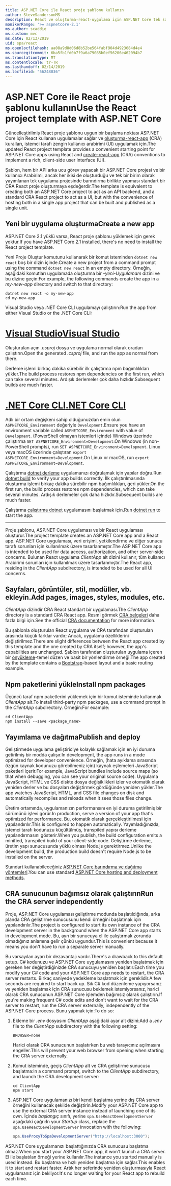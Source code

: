 ```yaml
---
title: ASP.NET Core ile React proje şablonu kullanın
author: SteveSandersonMS
description: React ve oluşturma-react-uygulama için ASP.NET Core tek sayfa uygulama (SPA) proje şablonu ile çalışmaya başlama hakkında bilgi edinin.
monikerRange: '>= aspnetcore-2.1'
ms.author: scaddie
ms.custom: mvc
ms.date: 02/13/2019
uid: spa/react
ms.openlocfilehash: aa08a9d8d06d8b52be564fabf904d4923684d4e4
ms.sourcegitcommit: 6ba5fb1fd0b7f9a6a79085b0ef56206e462094b7
ms.translationtype: MT
ms.contentlocale: tr-TR
ms.lasthandoff: 02/14/2019
ms.locfileid: "56248036"
---
```

# <a name="use-the-react-project-template-with-aspnet-core"></a><span data-ttu-id="59b0a-103">ASP.NET Core ile React proje şablonu kullanın</span><span class="sxs-lookup"><span data-stu-id="59b0a-103">Use the React project template with ASP.NET Core</span></span>

<span data-ttu-id="59b0a-104">Güncelleştirilmiş React proje şablonu uygun bir başlama noktası ASP.NET Core için React kullanan uygulamalar sağlar ve [oluşturma-react-app](https://github.com/facebookincubator/create-react-app) (CRA) kuralları, istemci tarafı zengin kullanıcı arabirimi (UI) uygulamak için.</span><span class="sxs-lookup"><span data-stu-id="59b0a-104">The updated React project template provides a convenient starting point for ASP.NET Core apps using React and [create-react-app](https://github.com/facebookincubator/create-react-app) (CRA) conventions to implement a rich, client-side user interface (UI).</span></span>

<span data-ttu-id="59b0a-105">Şablon, hem bir API arka ucu görev yapacak bir ASP.NET Core projesi ve bir kullanıcı Arabirimi, ancak her ikisi de oluşturduğu ve tek bir birim olarak yayımlanan tek uygulama projesinde barındırma birlikte yapması standart bir CRA React proje oluşturmaya eşdeğerdir.</span><span class="sxs-lookup"><span data-stu-id="59b0a-105">The template is equivalent to creating both an ASP.NET Core project to act as an API backend, and a standard CRA React project to act as a UI, but with the convenience of hosting both in a single app project that can be built and published as a single unit.</span></span>

## <a name="create-a-new-app"></a><span data-ttu-id="59b0a-106">Yeni bir uygulama oluşturma</span><span class="sxs-lookup"><span data-stu-id="59b0a-106">Create a new app</span></span>

<span data-ttu-id="59b0a-107">ASP.NET Core 2.1 yüklü varsa, React proje şablonu yüklemek için gerek yoktur.</span><span class="sxs-lookup"><span data-stu-id="59b0a-107">If you have ASP.NET Core 2.1 installed, there's no need to install the React project template.</span></span>

<span data-ttu-id="59b0a-108">Yeni Proje Oluştur komutunu kullanarak bir komut isteminden `dotnet new react` boş bir dizin içinde.</span><span class="sxs-lookup"><span data-stu-id="59b0a-108">Create a new project from a command prompt using the command `dotnet new react` in an empty directory.</span></span> <span data-ttu-id="59b0a-109">Örneğin, aşağıdaki komutları uygulamada oluşturma bir *-yeni-Uygulamam* dizini ve bu dizine geçin:</span><span class="sxs-lookup"><span data-stu-id="59b0a-109">For example, the following commands create the app in a *my-new-app* directory and switch to that directory:</span></span>

```console
dotnet new react -o my-new-app
cd my-new-app
```

<span data-ttu-id="59b0a-110">Visual Studio veya .NET Core CLI uygulamayı çalıştırın:</span><span class="sxs-lookup"><span data-stu-id="59b0a-110">Run the app from either Visual Studio or the .NET Core CLI:</span></span>

# <a name="visual-studiotabvisual-studio"></a>[<span data-ttu-id="59b0a-111">Visual Studio</span><span class="sxs-lookup"><span data-stu-id="59b0a-111">Visual Studio</span></span>](#tab/visual-studio)

<span data-ttu-id="59b0a-112">Oluşturulan açın *.csproj* dosya ve uygulama normal olarak oradan çalıştırın.</span><span class="sxs-lookup"><span data-stu-id="59b0a-112">Open the generated *.csproj* file, and run the app as normal from there.</span></span>

<span data-ttu-id="59b0a-113">Derleme işlemi birkaç dakika sürebilir ilk çalıştırma npm bağımlılıkları yükler.</span><span class="sxs-lookup"><span data-stu-id="59b0a-113">The build process restores npm dependencies on the first run, which can take several minutes.</span></span> <span data-ttu-id="59b0a-114">Ardışık derlemeler çok daha hızlıdır.</span><span class="sxs-lookup"><span data-stu-id="59b0a-114">Subsequent builds are much faster.</span></span>

# <a name="net-core-clitabnetcore-cli"></a>[<span data-ttu-id="59b0a-115">.NET Core CLI</span><span class="sxs-lookup"><span data-stu-id="59b0a-115">.NET Core CLI</span></span>](#tab/netcore-cli)

<span data-ttu-id="59b0a-116">Adlı bir ortam değişkeni sahip olduğunuzdan emin olun `ASPNETCORE_Environment` değeriyle `Development`.</span><span class="sxs-lookup"><span data-stu-id="59b0a-116">Ensure you have an environment variable called `ASPNETCORE_Environment` with value of `Development`.</span></span> <span data-ttu-id="59b0a-117">(PowerShell olmayan istemleri içinde) Windows üzerinde çalıştırma `SET ASPNETCORE_Environment=Development`.</span><span class="sxs-lookup"><span data-stu-id="59b0a-117">On Windows (in non-PowerShell prompts), run `SET ASPNETCORE_Environment=Development`.</span></span> <span data-ttu-id="59b0a-118">Linux veya macOS üzerinde çalıştıran `export ASPNETCORE_Environment=Development`.</span><span class="sxs-lookup"><span data-stu-id="59b0a-118">On Linux or macOS, run `export ASPNETCORE_Environment=Development`.</span></span>

<span data-ttu-id="59b0a-119">Çalıştırma [dotnet derleme](/dotnet/core/tools/dotnet-build) uygulamanızı doğrulamak için yapılar doğru.</span><span class="sxs-lookup"><span data-stu-id="59b0a-119">Run [dotnet build](/dotnet/core/tools/dotnet-build) to verify your app builds correctly.</span></span> <span data-ttu-id="59b0a-120">İlk çalıştırılmasında oluşturma işlemi birkaç dakika sürebilir npm bağımlılıkları, geri yükler.</span><span class="sxs-lookup"><span data-stu-id="59b0a-120">On the first run, the build process restores npm dependencies, which can take several minutes.</span></span> <span data-ttu-id="59b0a-121">Ardışık derlemeler çok daha hızlıdır.</span><span class="sxs-lookup"><span data-stu-id="59b0a-121">Subsequent builds are much faster.</span></span>

<span data-ttu-id="59b0a-122">Çalıştırma [çalıştırma dotnet](/dotnet/core/tools/dotnet-run) uygulamasını başlatmak için.</span><span class="sxs-lookup"><span data-stu-id="59b0a-122">Run [dotnet run](/dotnet/core/tools/dotnet-run) to start the app.</span></span>

---

<span data-ttu-id="59b0a-123">Proje şablonu, ASP.NET Core uygulaması ve bir React uygulaması oluşturur.</span><span class="sxs-lookup"><span data-stu-id="59b0a-123">The project template creates an ASP.NET Core app and a React app.</span></span> <span data-ttu-id="59b0a-124">ASP.NET Core uygulaması, veri erişimi, yetkilendirme ve diğer sunucu tarafı sorunları için kullanılmak üzere tasarlanmıştır.</span><span class="sxs-lookup"><span data-stu-id="59b0a-124">The ASP.NET Core app is intended to be used for data access, authorization, and other server-side concerns.</span></span> <span data-ttu-id="59b0a-125">Bulunan React uygulama *ClientApp* alt dizini kullanır, tüm kullanıcı Arabirimi sorunları için kullanılmak üzere tasarlanmıştır.</span><span class="sxs-lookup"><span data-stu-id="59b0a-125">The React app, residing in the *ClientApp* subdirectory, is intended to be used for all UI concerns.</span></span>

## <a name="add-pages-images-styles-modules-etc"></a><span data-ttu-id="59b0a-126">Sayfaları, görüntüler, stil, modüller, vb. ekleyin.</span><span class="sxs-lookup"><span data-stu-id="59b0a-126">Add pages, images, styles, modules, etc.</span></span>

<span data-ttu-id="59b0a-127">*ClientApp* dizindir CRA React standart bir uygulaması.</span><span class="sxs-lookup"><span data-stu-id="59b0a-127">The *ClientApp* directory is a standard CRA React app.</span></span> <span data-ttu-id="59b0a-128">Resmi görmek [CRA belgeleri](https://github.com/facebookincubator/create-react-app/blob/master/packages/react-scripts/template/README.md) daha fazla bilgi için.</span><span class="sxs-lookup"><span data-stu-id="59b0a-128">See the official [CRA documentation](https://github.com/facebookincubator/create-react-app/blob/master/packages/react-scripts/template/README.md) for more information.</span></span>

<span data-ttu-id="59b0a-129">Bu şablonla oluşturulan React uygulama ve CRA tarafından oluşturulan arasında küçük farklar vardır; Ancak, uygulama özelliklerini değiştirilmez.</span><span class="sxs-lookup"><span data-stu-id="59b0a-129">There are slight differences between the React app created by this template and the one created by CRA itself; however, the app's capabilities are unchanged.</span></span> <span data-ttu-id="59b0a-130">Şablon tarafından oluşturulan uygulama içeren bir [önyükleme](https://getbootstrap.com/)-temel düzen ve basit bir yönlendirme örneği.</span><span class="sxs-lookup"><span data-stu-id="59b0a-130">The app created by the template contains a [Bootstrap](https://getbootstrap.com/)-based layout and a basic routing example.</span></span>

## <a name="install-npm-packages"></a><span data-ttu-id="59b0a-131">Npm paketlerini yükle</span><span class="sxs-lookup"><span data-stu-id="59b0a-131">Install npm packages</span></span>

<span data-ttu-id="59b0a-132">Üçüncü taraf npm paketlerini yüklemek için bir komut isteminde kullanmak *ClientApp* alt.</span><span class="sxs-lookup"><span data-stu-id="59b0a-132">To install third-party npm packages, use a command prompt in the *ClientApp* subdirectory.</span></span> <span data-ttu-id="59b0a-133">Örneğin:</span><span class="sxs-lookup"><span data-stu-id="59b0a-133">For example:</span></span>

```console
cd ClientApp
npm install --save <package_name>
```

## <a name="publish-and-deploy"></a><span data-ttu-id="59b0a-134">Yayımlama ve dağıtma</span><span class="sxs-lookup"><span data-stu-id="59b0a-134">Publish and deploy</span></span>

<span data-ttu-id="59b0a-135">Geliştirmede uygulama geliştiriciye kolaylık sağlamak için en iyi duruma getirilmiş bir modda çalışır.</span><span class="sxs-lookup"><span data-stu-id="59b0a-135">In development, the app runs in a mode optimized for developer convenience.</span></span> <span data-ttu-id="59b0a-136">Örneğin, (hata ayıklama sırasında özgün kaynak kodunuzu görebilmeniz için) kaynak eşlemeleri JavaScript paketleri içerir.</span><span class="sxs-lookup"><span data-stu-id="59b0a-136">For example, JavaScript bundles include source maps (so that when debugging, you can see your original source code).</span></span> <span data-ttu-id="59b0a-137">Uygulama JavaScript, HTML ve CSS diskte dosya değişiklikleri izler ve otomatik olarak yeniden derler ve bu dosyaları değiştirmek gördüğünde yeniden yükler.</span><span class="sxs-lookup"><span data-stu-id="59b0a-137">The app watches JavaScript, HTML, and CSS file changes on disk and automatically recompiles and reloads when it sees those files change.</span></span>

<span data-ttu-id="59b0a-138">Üretim ortamında, uygulamanızın performansını en iyi duruma getirilmiş bir sürümünü işlevi görür.</span><span class="sxs-lookup"><span data-stu-id="59b0a-138">In production, serve a version of your app that's optimized for performance.</span></span> <span data-ttu-id="59b0a-139">Bu, otomatik olarak gerçekleştirilmesi için yapılandırılır.</span><span class="sxs-lookup"><span data-stu-id="59b0a-139">This is configured to happen automatically.</span></span> <span data-ttu-id="59b0a-140">Yayımladığınızda, istemci tarafı kodunuzu küçültülmüş, transpiled yapısı derleme yapılandırmasını gösterir.</span><span class="sxs-lookup"><span data-stu-id="59b0a-140">When you publish, the build configuration emits a minified, transpiled build of your client-side code.</span></span> <span data-ttu-id="59b0a-141">Geliştirme derleme, üretim yapı sunucusunda yüklü olması Node.js gerektirmez.</span><span class="sxs-lookup"><span data-stu-id="59b0a-141">Unlike the development build, the production build doesn't require Node.js to be installed on the server.</span></span>

<span data-ttu-id="59b0a-142">Standart kullanabileceğiniz [ASP.NET Core barındırma ve dağıtma yöntemleri](xref:host-and-deploy/index).</span><span class="sxs-lookup"><span data-stu-id="59b0a-142">You can use standard [ASP.NET Core hosting and deployment methods](xref:host-and-deploy/index).</span></span>

## <a name="run-the-cra-server-independently"></a><span data-ttu-id="59b0a-143">CRA sunucunun bağımsız olarak çalıştırın</span><span class="sxs-lookup"><span data-stu-id="59b0a-143">Run the CRA server independently</span></span>

<span data-ttu-id="59b0a-144">Proje, ASP.NET Core uygulaması geliştirme modunda başlatıldığında, arka planda CRA geliştirme sunucusunu kendi örneğini başlatmak için yapılandırılır.</span><span class="sxs-lookup"><span data-stu-id="59b0a-144">The project is configured to start its own instance of the CRA development server in the background when the ASP.NET Core app starts in development mode.</span></span> <span data-ttu-id="59b0a-145">Bu, ayrı bir sunucuya el ile çalıştırmak zorunda olmadığınız anlamına gelir çünkü uygundur.</span><span class="sxs-lookup"><span data-stu-id="59b0a-145">This is convenient because it means you don't have to run a separate server manually.</span></span>

<span data-ttu-id="59b0a-146">Bu varsayılan ayarı bir dezavantajı vardır.</span><span class="sxs-lookup"><span data-stu-id="59b0a-146">There's a drawback to this default setup.</span></span> <span data-ttu-id="59b0a-147">C# kodunuzu ve ASP.NET Core uygulamasını yeniden başlatmak için gereken her değiştirdiğinizde CRA sunucuyu yeniden başlatır.</span><span class="sxs-lookup"><span data-stu-id="59b0a-147">Each time you modify your C# code and your ASP.NET Core app needs to restart, the CRA server restarts.</span></span> <span data-ttu-id="59b0a-148">Birkaç saniyede yedekleme başlatmak için gereklidir.</span><span class="sxs-lookup"><span data-stu-id="59b0a-148">A few seconds are required to start back up.</span></span> <span data-ttu-id="59b0a-149">Sık C# kod düzenleme yapıyorsanız ve yeniden başlatmak için CRA sunucusu beklemek istemiyorsanız, harici olarak CRA sunucunun ASP.NET Core işlemden bağımsız olarak çalıştırın.</span><span class="sxs-lookup"><span data-stu-id="59b0a-149">If you're making frequent C# code edits and don't want to wait for the CRA server to restart, run the CRA server externally, independently of the ASP.NET Core process.</span></span> <span data-ttu-id="59b0a-150">Bunu yapmak için:</span><span class="sxs-lookup"><span data-stu-id="59b0a-150">To do so:</span></span>

1. <span data-ttu-id="59b0a-151">Ekleme bir *.env* dosyasını *ClientApp* aşağıdaki ayar alt dizini:</span><span class="sxs-lookup"><span data-stu-id="59b0a-151">Add a *.env* file to the *ClientApp* subdirectory with the following setting:</span></span>

    ```
    BROWSER=none
    ```
    
    <span data-ttu-id="59b0a-152">Harici olarak CRA sunucunun başlatırken bu web tarayıcınız açılmasını engeller.</span><span class="sxs-lookup"><span data-stu-id="59b0a-152">This will prevent your web browser from opening when starting the CRA server externally.</span></span>

2. <span data-ttu-id="59b0a-153">Komut isteminde, geçiş *ClientApp* alt ve CRA geliştirme sunucusu başlatma:</span><span class="sxs-lookup"><span data-stu-id="59b0a-153">In a command prompt, switch to the *ClientApp* subdirectory, and launch the CRA development server:</span></span>

    ```console
    cd ClientApp
    npm start
    ```

3. <span data-ttu-id="59b0a-154">ASP.NET Core uygulamanızı biri kendi başlatma yerine dış CRA server örneğini kullanacak şekilde değiştirin.</span><span class="sxs-lookup"><span data-stu-id="59b0a-154">Modify your ASP.NET Core app to use the external CRA server instance instead of launching one of its own.</span></span> <span data-ttu-id="59b0a-155">İçinde *başlangıç* sınıfı, yerine `spa.UseReactDevelopmentServer` aşağıdaki çağrı:</span><span class="sxs-lookup"><span data-stu-id="59b0a-155">In your *Startup* class, replace the `spa.UseReactDevelopmentServer` invocation with the following:</span></span>

    ```csharp
    spa.UseProxyToSpaDevelopmentServer("http://localhost:3000");
    ```

<span data-ttu-id="59b0a-156">ASP.NET Core uygulamanızı başlattığınızda CRA sunucusu başlatma olmaz.</span><span class="sxs-lookup"><span data-stu-id="59b0a-156">When you start your ASP.NET Core app, it won't launch a CRA server.</span></span> <span data-ttu-id="59b0a-157">El ile başlatılan örneği yerine kullanılır.</span><span class="sxs-lookup"><span data-stu-id="59b0a-157">The instance you started manually is used instead.</span></span> <span data-ttu-id="59b0a-158">Bu başlatma ve hızlı yeniden başlatma için sağlar.</span><span class="sxs-lookup"><span data-stu-id="59b0a-158">This enables it to start and restart faster.</span></span> <span data-ttu-id="59b0a-159">Artık her seferinde yeniden oluşturmasıyla React uygulamanız için bekliyor.</span><span class="sxs-lookup"><span data-stu-id="59b0a-159">It's no longer waiting for your React app to rebuild each time.</span></span>
